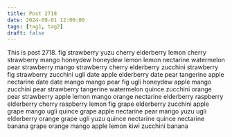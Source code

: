 ```yaml
---
title: Post 2718
date: 2024-09-01 12:00:00
tags: [tag1, tag2]
draft: false
---
```

This is post 2718.
fig
strawberry
yuzu
cherry
elderberry
lemon
cherry
strawberry
mango
honeydew
honeydew
lemon
lemon
nectarine
watermelon
pear
strawberry
mango
strawberry
cherry
elderberry
zucchini
strawberry
fig
strawberry
zucchini
ugli
date
apple
elderberry
date
pear
tangerine
apple
nectarine
date
date
mango
mango
pear
fig
ugli
honeydew
apple
mango
zucchini
pear
strawberry
tangerine
watermelon
quince
zucchini
orange
pear
strawberry
apple
lemon
mango
orange
nectarine
elderberry
raspberry
elderberry
cherry
raspberry
lemon
fig
grape
elderberry
zucchini
apple
grape
mango
ugli
quince
grape
apple
nectarine
pear
mango
yuzu
ugli
elderberry
orange
grape
ugli
yuzu
quince
nectarine
quince
nectarine
banana
grape
orange
mango
apple
lemon
kiwi
zucchini
banana
